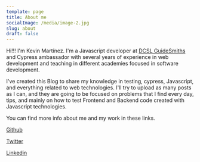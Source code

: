 ```yaml
---
template: page
title: About me
socialImage: /media/image-2.jpg
slug: about
draft: false
---
```

Hi!!! I'm Kevin Martínez. I'm a Javascript developer at [DCSL GuideSmiths](https://www.dcsl.com/) and Cypress ambassador with several years of experience in web development and teaching in different academies focused in software development.

I've created this Blog to share my knowledge in testing, cypress, Javascript, and everything related to web technologies. I'll try to upload as many posts as I can, and they are going to be focused on problems that I find every day, tips, and mainly on how to test Frontend and Backend code created with Javascript technologies.

You can find more info about me and my work in these links.

[Github](https://github.com/kevinccbsg)

[Twitter](https://twitter.com/kjmesc)

[Linkedin](https://www.linkedin.com/in/kevinjmartinez/)